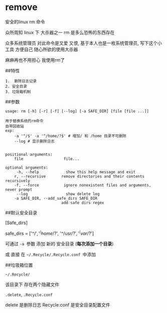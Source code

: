 remove
======

安全的linux rm 命令

众所周知 linux 下 大杀器之一 rm 是多么恐怖的东西存在

众多系统管理员 对此命令是又爱 又恨,  基于本人也是一枚系统管理员, 写下这个小 工具
方便自己 随心所欲的使用大杀器

麻麻再也不用担心 我使用rm了

##特性

    1.  删除日志记录
    2. 安全目录
    3. 垃圾箱机制
    
 
##参数

    usage: rm [-h] [-r] [-f] [--log] [-a SAFE_DIR] [file [file ...]]

    用于替换系统的rm命令
    自带回收站
    exp:
        -a '^/$' -a '^/home/?$' # 增加/ 和 /home 目录不可删除
        --log # 显示删除日志
    

    positional arguments:
        file                  file...

    optional arguments:
         -h, --help            show this help message and exit
        r, --recursive       remove directories and their contents recursively
        -f, --force           ignore nonexistent files and arguments, never prompt
         --log                 show delete log
        -a SAFE_DIR, --add_safe_dirs SAFE_DIR
                             add safe dirs regex
                             
##默认安全目录

[Safe_dirs]

safe_dirs = ['^/$', '^/home/?$', '^/usr/?$', '^/var/?$']

可通过 `-a `参数 添加 新的 安全目录 (**每次添加一个目录**)

或 直接 在 `~/.Recycle/.Recycle.conf `中添加

##垃圾箱位置

`~/.Recycle/`

该目录下 存在两个隐藏文件

`.delete`, `.Recycle.conf`

delete 是删除日志
Recycle.conf 是安全目录配置文件

